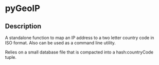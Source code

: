 pyGeoIP
=======

Description
-----------
A standalone function to map an IP address to a two letter country code in ISO format. Also can be used as a command line utility.

Relies on a small database file that is compacted into a hash:countryCode tuple.


